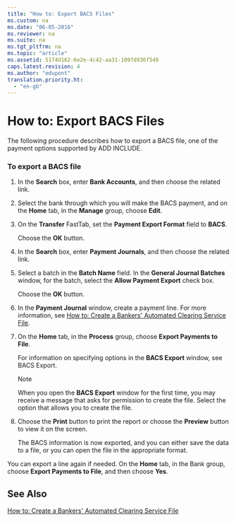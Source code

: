 ```yaml
---
title: "How to: Export BACS Files"
ms.custom: na
ms.date: "06-05-2016"
ms.reviewer: na
ms.suite: na
ms.tgt_pltfrm: na
ms.topic: "article"
ms.assetid: 5174d162-6e2e-4c42-aa31-1097d936f548
caps.latest.revision: 4
ms.author: "edupont"
translation.priority.ht: 
  - "en-gb"
---
```

# How to: Export BACS Files
The following procedure describes how to export a BACS file, one of the payment options supported by ADD INCLUDE<!--[!INCLUDE[navnow](../../ApplicationDesign/includes/navnow_md.md)]-->.  
  
### To export a BACS file  
  
1.  In the **Search** box, enter **Bank Accounts**, and then choose the related link.  
  
2.  Select the bank through which you will make the BACS payment, and on the **Home** tab, in the **Manage** group, choose **Edit**.  
  
3.  On the **Transfer** FastTab, set the **Payment Export Format** field to **BACS**.  
  
     Choose the **OK** button.  
  
4.  In the **Search** box, enter **Payment Journals**, and then choose the related link.  
  
5.  Select a batch in the **Batch Name** field. In the **General Journal Batches** window, for the batch, select the **Allow Payment Export** check box.  
  
     Choose the **OK** button.  
  
6.  In the **Payment Journal** window, create a payment line. For more information, see [How to: Create a Bankers' Automated Clearing Service File](../../LocalFunctionalityForMicrosoftDynamicsNav2016/UnitedKingdom/how-to-create-a-bankers-automated-clearing-service-file.md).  
  
7.  On the **Home** tab, in the **Process** group, choose **Export Payments to File**.  
  
     For information on specifying options in the **BACS Export** window, see BACS Export.  
  
    > [!NOTE]  
    >  When you open the **BACS Export** window for the first time, you may receive a message that asks for permission to create the file. Select the option that allows you to create the file.  
  
8.  Choose the **Print** button to print the report or choose the **Preview** button to view it on the screen.  
  
     The BACS information is now exported, and you can either save the data to a file, or you can open the file in the appropriate format.  
  
 You can export a line again if needed. On the **Home** tab, in the Bank group, choose **Export Payments to File**, and then choose **Yes**.  
  
## See Also  
 [How to: Create a Bankers' Automated Clearing Service File](../../LocalFunctionalityForMicrosoftDynamicsNav2016/UnitedKingdom/how-to-create-a-bankers-automated-clearing-service-file.md)